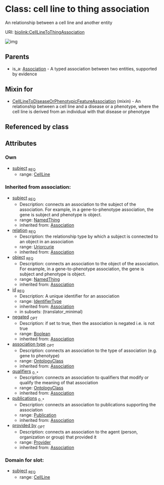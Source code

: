 
# Class: cell line to thing association


An relationship between a cell line and another entity

URI: [biolink:CellLineToThingAssociation](https://w3id.org/biolink/vocab/CellLineToThingAssociation)

![img](http://yuml.me/diagram/nofunky;dir:TB/class/\[Provider]<provided%20by(i)%200..1-%20\[CellLineToThingAssociation|relation(i):uriorcurie;id(i):identifier_type;negated(i):boolean%20%3F],%20\[Publication]<publications(i)%200..*-%20\[CellLineToThingAssociation],%20\[OntologyClass]<qualifiers(i)%200..*-%20\[CellLineToThingAssociation],%20\[OntologyClass]<association%20type(i)%200..1-%20\[CellLineToThingAssociation],%20\[NamedThing]<object(i)%201..1-%20\[CellLineToThingAssociation],%20\[CellLine]<subject%201..1-%20\[CellLineToThingAssociation],%20\[CellLineToDiseaseOrPhenotypicFeatureAssociation]uses%20-.->\[CellLineToThingAssociation],%20\[Association]^-\[CellLineToThingAssociation])

## Parents

 *  is_a: [Association](Association.md) - A typed association between two entities, supported by evidence

## Mixin for

 * [CellLineToDiseaseOrPhenotypicFeatureAssociation](CellLineToDiseaseOrPhenotypicFeatureAssociation.md) (mixin)  - An relationship between a cell line and a disease or a phenotype, where the cell line is derived from an individual with that disease or phenotype

## Referenced by class


## Attributes


### Own

 * [subject](cell_line_to_thing_association_subject.md)  <sub>REQ</sub>
    * range: [CellLine](CellLine.md)

### Inherited from association:

 * [subject](subject.md)  <sub>REQ</sub>
    * Description: connects an association to the subject of the association. For example, in a gene-to-phenotype association, the gene is subject and phenotype is object.
    * range: [NamedThing](NamedThing.md)
    * inherited from: [Association](Association.md)
 * [relation](relation.md)  <sub>REQ</sub>
    * Description: the relationship type by which a subject is connected to an object in an association
    * range: [Uriorcurie](Uriorcurie.md)
    * inherited from: [Association](Association.md)
 * [object](object.md)  <sub>REQ</sub>
    * Description: connects an association to the object of the association. For example, in a gene-to-phenotype association, the gene is subject and phenotype is object.
    * range: [NamedThing](NamedThing.md)
    * inherited from: [Association](Association.md)
 * [id](association_id.md)  <sub>REQ</sub>
    * Description: A unique identifier for an association
    * range: [IdentifierType](IdentifierType.md)
    * inherited from: [Association](Association.md)
    * in subsets: (translator_minimal)
 * [negated](negated.md)  <sub>OPT</sub>
    * Description: if set to true, then the association is negated i.e. is not true
    * range: [Boolean](Boolean.md)
    * inherited from: [Association](Association.md)
 * [association type](association_type.md)  <sub>OPT</sub>
    * Description: connects an association to the type of association (e.g. gene to phenotype)
    * range: [OntologyClass](OntologyClass.md)
    * inherited from: [Association](Association.md)
 * [qualifiers](qualifiers.md)  <sub>0..*</sub>
    * Description: connects an association to qualifiers that modify or qualify the meaning of that association
    * range: [OntologyClass](OntologyClass.md)
    * inherited from: [Association](Association.md)
 * [publications](publications.md)  <sub>0..*</sub>
    * Description: connects an association to publications supporting the association
    * range: [Publication](Publication.md)
    * inherited from: [Association](Association.md)
 * [provided by](provided_by.md)  <sub>OPT</sub>
    * Description: connects an association to the agent (person, organization or group) that provided it
    * range: [Provider](Provider.md)
    * inherited from: [Association](Association.md)

### Domain for slot:

 * [subject](cell_line_to_thing_association_subject.md)  <sub>REQ</sub>
    * range: [CellLine](CellLine.md)
